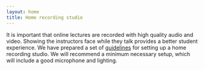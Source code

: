 ```yaml
---
layout: home
title: Home recording studio
---
```


It is important that online lectures are recorded with high quality audio and video. Showing the instructors face while they talk provides a better student experience. We have prepared a set of [guidelines]({{site.baseurl}}/files/inforg_hardware.pdf) for setting up a home recording studio. We will recommend a minimum necessary setup, which will include a good microphone and lighting.  
